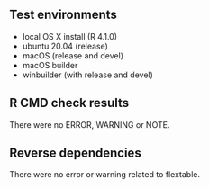 ## Test environments

- local OS X install (R 4.1.0)
- ubuntu 20.04 (release)
- macOS (release and devel)
- macOS builder
- winbuilder (with release and devel) 

## R CMD check results

There were no ERROR, WARNING or NOTE.

## Reverse dependencies

There were no error or warning related to flextable.
